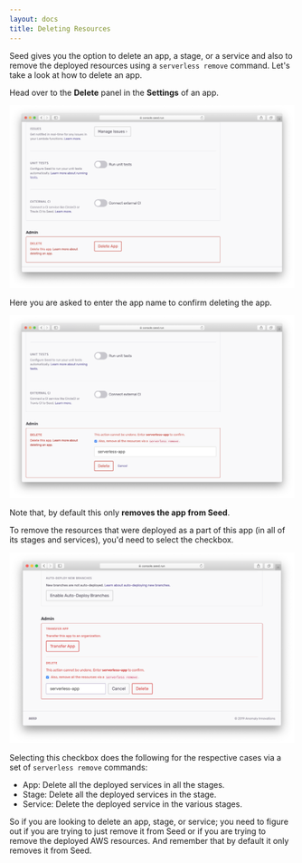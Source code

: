 ```yaml
---
layout: docs
title: Deleting Resources
---
```


Seed gives you the option to delete an app, a stage, or a service and also to remove the deployed resources using a `serverless remove` command. Let's take a look at how to delete an app.

Head over to the **Delete** panel in the **Settings** of an app.

![Delete panel in app settings](/assets/docs/deleting-resources/delete-panel-in-app-settings.png)

Here you are asked to enter the app name to confirm deleting the app.

![App name to confirm deleting app](/assets/docs/deleting-resources/app-name-to-confirm-deleting-app.png)

Note that, by default this only **removes the app from Seed**.

To remove the resources that were deployed as a part of this app (in all of its stages and services), you'd need to select the checkbox.

![Select delete resources checkbox](/assets/docs/deleting-resources/select-delete-resources-checkbox.png)

Selecting this checkbox does the following for the respective cases via a set of `serverless remove` commands:

- App: Delete all the deployed services in all the stages.
- Stage: Delete all the deployed services in the stage.
- Service: Delete the deployed service in the various stages.

So if you are looking to delete an app, stage, or service; you need to figure out if you are trying to just remove it from Seed or if you are trying to remove the deployed AWS resources. And remember that by default it only removes it from Seed.
